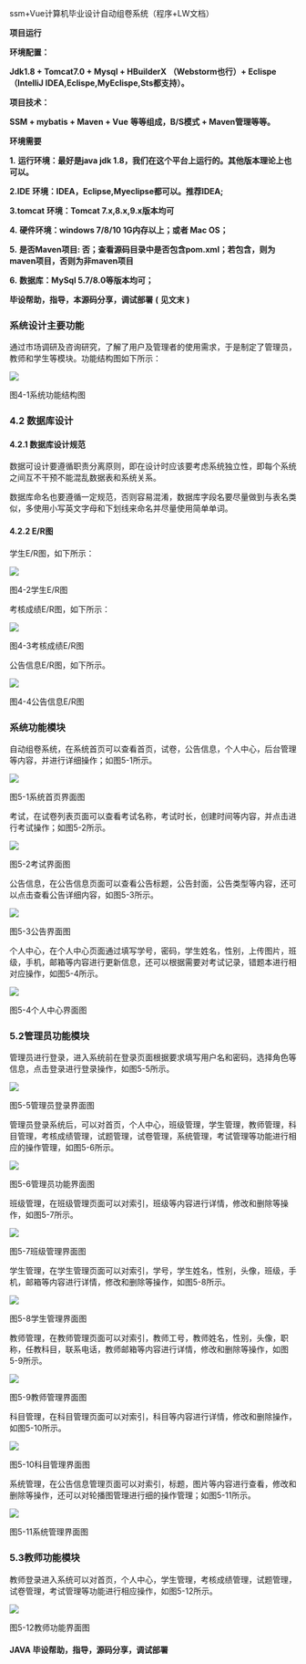 ssm+Vue计算机毕业设计自动组卷系统（程序+LW文档）

**项目运行**

**环境配置：**

**Jdk1.8 + Tomcat7.0 + Mysql + HBuilderX** **（Webstorm也行）+ Eclispe（IntelliJ
IDEA,Eclispe,MyEclispe,Sts都支持）。**

**项目技术：**

**SSM + mybatis + Maven + Vue** **等等组成，B/S模式 + Maven管理等等。**

**环境需要**

**1.** **运行环境：最好是java jdk 1.8，我们在这个平台上运行的。其他版本理论上也可以。**

**2.IDE** **环境：IDEA，Eclipse,Myeclipse都可以。推荐IDEA;**

**3.tomcat** **环境：Tomcat 7.x,8.x,9.x版本均可**

**4.** **硬件环境：windows 7/8/10 1G内存以上；或者 Mac OS；**

**5.** **是否Maven项目: 否；查看源码目录中是否包含pom.xml；若包含，则为maven项目，否则为非maven项目**

**6.** **数据库：MySql 5.7/8.0等版本均可；**

**毕设帮助，指导，本源码分享，调试部署** **(** **见文末** **)**

### 系统设计主要功能

通过市场调研及咨询研究，了解了用户及管理者的使用需求，于是制定了管理员，教师和学生等模块。功能结构图如下所示：

![](./res/2dcf2f1fce314b578fba2ac9672bd6e4.png)

图4-1系统功能结构图

### 4.2 数据库设计

#### 4.2.1 数据库设计规范

数据可设计要遵循职责分离原则，即在设计时应该要考虑系统独立性，即每个系统之间互不干预不能混乱数据表和系统关系。

数据库命名也要遵循一定规范，否则容易混淆，数据库字段名要尽量做到与表名类似，多使用小写英文字母和下划线来命名并尽量使用简单单词。

#### 4.2.2 E/R图

学生E/R图，如下所示：

![](./res/50243005a1af432b83f376fe7cc2bb1f.png)

图4-2学生E/R图

考核成绩E/R图，如下所示：

![](./res/91af73c983f04c29b16deecf48b2b4a1.png)

图4-3考核成绩E/R图

公告信息E/R图，如下所示。

![](./res/2906924adaa04b12844360660f35def7.png)

图4-4公告信息E/R图

### 系统功能模块

自动组卷系统，在系统首页可以查看首页，试卷，公告信息，个人中心，后台管理等内容，并进行详细操作；如图5-1所示。

![](./res/2e5b408ca82f4b21958c16f7e03fdb38.png)

图5-1系统首页界面图

考试，在试卷列表页面可以查看考试名称，考试时长，创建时间等内容，并点击进行考试操作；如图5-2所示。

![](./res/4819a460ebf34c7a9d4122901536b69b.png)

图5-2考试界面图

公告信息，在公告信息页面可以查看公告标题，公告封面，公告类型等内容，还可以点击查看公告详细内容，如图5-3所示。

![](./res/92d3aaba4fd24f4f8ac2cbe4b7303864.png)

图5-3公告界面图

个人中心，在个人中心页面通过填写学号，密码，学生姓名，性别，上传图片，班级，手机，邮箱等内容进行更新信息，还可以根据需要对考试记录，错题本进行相对应操作，如图5-4所示。

![](./res/22889031163543f7b5efb074f65cfa70.png)

图5-4个人中心界面图

### 5.2管理员功能模块

管理员进行登录，进入系统前在登录页面根据要求填写用户名和密码，选择角色等信息，点击登录进行登录操作，如图5-5所示。

![](./res/70e7796f319a41f0a8c90c8ca959cf70.png)

图5-5管理员登录界面图

管理员登录系统后，可以对首页，个人中心，班级管理，学生管理，教师管理，科目管理，考核成绩管理，试题管理，试卷管理，系统管理，考试管理等功能进行相应的操作管理，如图5-6所示。

![](./res/8f73a2ee72a44aa0add5c90aa87c1ab2.png)

图5-6管理员功能界面图

班级管理，在班级管理页面可以对索引，班级等内容进行详情，修改和删除等操作，如图5-7所示。

![](./res/f24cf53a94c843eabbddcc449c87eef1.png)

图5-7班级管理界面图

学生管理，在学生管理页面可以对索引，学号，学生姓名，性别，头像，班级，手机，邮箱等内容进行详情，修改和删除等操作，如图5-8所示。

![](./res/a1166830a2504722b5d9d23fb0438733.png)

图5-8学生管理界面图

教师管理，在教师管理页面可以对索引，教师工号，教师姓名，性别，头像，职称，任教科目，联系电话，教师邮箱等内容进行详情，修改和删除等操作，如图5-9所示。

![](./res/40f2a2e02c524eac960eb7812d7e8406.png)

图5-9教师管理界面图

科目管理，在科目管理页面可以对索引，科目等内容进行详情，修改和删除操作，如图5-10所示。

![](./res/2bf5ed9a741443eb9db8a12ae77d0d3c.png)

图5-10科目管理界面图

系统管理，在公告信息管理页面可以对索引，标题，图片等内容进行查看，修改和删除等操作，还可以对轮播图管理进行细的操作管理；如图5-11所示。

![](./res/dec88c96f5e94632ab1dfb5f0b8558c3.png)

图5-11系统管理界面图

### 5.3教师功能模块

教师登录进入系统可以对首页，个人中心，学生管理，考核成绩管理，试题管理，试卷管理，考试管理等功能进行相应操作，如图5-12所示。

![](./res/8375509686a9477e88511b1176e3a86a.png)

图5-12教师功能界面图

#### **JAVA** **毕设帮助，指导，源码分享，调试部署**

